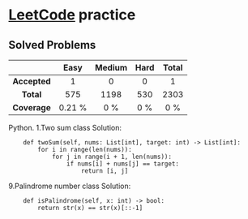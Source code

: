 # [LeetCode](https://leetcode.com) practice


## Solved Problems

| | Easy | Medium | Hard | Total |
|:---:|:---:|:---:|:---:|:---:|
| **Accepted** | 1 | 0 | 0 | 1 |
| **Total** | 575 | 1198 | 530 | 2303 |
| **Coverage** | 0.21 % |0 % | 0 % | 0 % |

Python.
1.Two sum
class Solution:
```
    def twoSum(self, nums: List[int], target: int) -> List[int]:
        for i in range(len(nums)):  
            for j in range(i + 1, len(nums)): 
                if nums[i] + nums[j] == target:
                    return [i, j]  
```
9.Palindrome number
class Solution:
```
    def isPalindrome(self, x: int) -> bool:
        return str(x) == str(x)[::-1]
```
